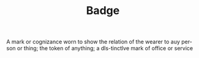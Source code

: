 ---
title: Badge
letter: B
permalink: "/definitions/bld-badge.html"
body: A mark or cognizance worn to show the relation of the wearer to auy per-son
  or thing; the token of anything; a dls-tinctlve mark of office or service
published_at: '2018-07-07'
source: Black's Law Dictionary 2nd Ed (1910)
layout: post
---